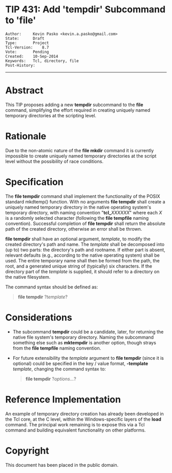 # TIP 431: Add 'tempdir' Subcommand to 'file'
	Author:		Kevin Pasko <kevin.a.pasko@gmail.com>
	State:		Draft
	Type:		Project
	Tcl-Version:	8.7
	Vote:		Pending
	Created:	10-Sep-2014
	Keywords:	Tcl, directory, file
	Post-History:
-----

# Abstract

This TIP proposes adding a new **tempdir** subcommand to the **file**
command, simplifying the effort required in creating uniquely named temporary
directories at the scripting level.

# Rationale

Due to the non-atomic nature of the **file mkdir** command it is currently
impossible to create uniquely named temporary directories at the script level
without the possibility of race conditions.

# Specification

The **file tempdir** command shall implement the functionality of the POSIX
standard mkdtemp\(\) function. With no arguments **file tempdir** shall create
a uniquely named temporary directory in the native operating system's
temporary directory, with naming convention "<b>tcl\_</b><i>XXXXXX</i>" where each
_X_ is a randomly selected character \(following the **file tempfile**
naming convention\). Successful completion of **file tempdir** shall return
the absolute path of the created directory, otherwise an error shall be
thrown.

**file tempdir** shall have an optional argument, _template_, to modify
the created directory's path and name. The _template_ shall be decomposed
into \(up to\) two parts: the directory's path and rootname. If either part is
absent, relevant defaults \(e.g., according to the native operating system\)
shall be used. The entire temporary name shall then be formed from the path,
the root, and a generated unique string of \(typically\) six characters. If
the directory part of the _template_ is supplied, it should refer to a
directory on the native filesystem.

The command syntax should be defined as:

 > **file tempdir** ?_template_?

# Considerations

 * The subcommand **tempdir** could be a candidate, later, for returning the
   native file system's temporary directory. Naming the subcommand something
   else such as **mktempdir** is another option, though strays from the **file
   tempfile** naming convention.

 * For future extensibility the _template_ argument to **file tempdir**
   \(since it is optional\) could be specified in the key / value format,
   **-template** _template_, changing the command syntax to:

	 > **file tempdir** ?_options..._?

# Reference Implementation

An example of temporary directory creation has already been developed in the
Tcl core, at the C level, within the Windows-specific layers of the
**load** command. The principal work remaining is to expose this via a Tcl
command and building equivalent functionality on other platforms.

# Copyright

This document has been placed in the public domain.

